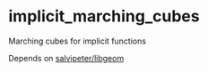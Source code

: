 # implicit_marching_cubes
Marching cubes for implicit functions

Depends on [salvipeter/libgeom](https://github.com/salvipeter/libgeom)